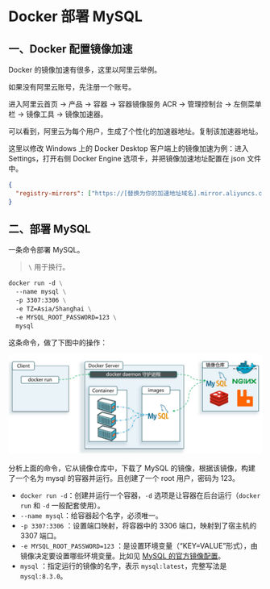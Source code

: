 # Docker 部署 MySQL

## 一、Docker 配置镜像加速

Docker 的镜像加速有很多，这里以阿里云举例。

如果没有阿里云账号，先注册一个账号。

进入阿里云首页 -> 产品 -> 容器 -> 容器镜像服务 ACR -> 管理控制台 -> 左侧菜单栏 -> 镜像工具 -> 镜像加速器。

可以看到，阿里云为每个用户，生成了个性化的加速器地址。复制该加速器地址。

这里以修改 Windows 上的 Docker Desktop 客户端上的镜像加速为例：进入 Settings，打开右侧 Docker Engine 选项卡，并把镜像加速地址配置在 json 文件中。

```json
{
  "registry-mirrors": ["https://[替换为你的加速地址域名].mirror.aliyuncs.com"]
}
```

## 二、部署 MySQL

一条命令部署 MySQL。

> `\` 用于换行。

```dockerfile
docker run -d \
  --name mysql \
  -p 3307:3306 \
  -e TZ=Asia/Shanghai \
  -e MYSQL_ROOT_PASSWORD=123 \
  mysql
```

这条命令，做了下图中的操作：

![一条命令部署MySQL](NodeAssets/Docker一条命令部署MySQL.jpg)

分析上面的命令，它从镜像仓库中，下载了 MySQL 的镜像，根据该镜像，构建了一个名为 mysql 的容器并运行。且创建了一个 root 用户，密码为 123。

- `docker run -d`：创建并运行一个容器，`-d` 选项是让容器在后台运行（`docker run` 和 `-d` 一般配套使用）。
- `--name mysql`：给容器起个名字，必须唯一。
- `-p 3307:3306` ：设置端口映射，将容器中的 3306 端口，映射到了宿主机的 3307 端口。
- `-e MYSQL_ROOT_PASSWORD=123` ：是设置环境变量（“KEY=VALUE”形式），由镜像决定要设置哪些环境变量。比如见 [MySQL 的官方镜像配置](https://hub.docker.com/_/mysql)。
- `mysql` ：指定运行的镜像的名字，表示 `mysql:latest`，完整写法是 `mysql:8.3.0`。
